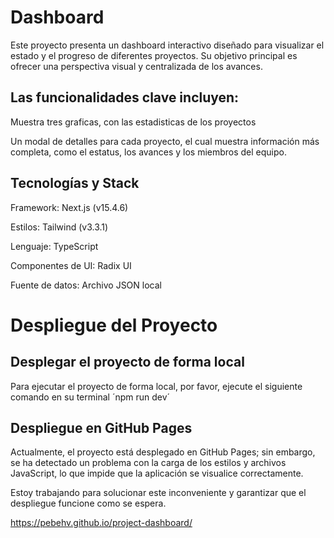 # Dashboard

Este proyecto presenta un dashboard interactivo diseñado para visualizar el estado y el progreso de diferentes proyectos. Su objetivo principal es ofrecer una perspectiva visual y centralizada de los avances.

## Las funcionalidades clave incluyen:

Muestra tres graficas, con las estadisticas de los proyectos

Un modal de detalles para cada proyecto, el cual muestra información más completa, como el estatus, los avances y los miembros del equipo.

## Tecnologías y Stack

Framework: Next.js (v15.4.6)

Estilos: Tailwind (v3.3.1)

Lenguaje: TypeScript

Componentes de UI: Radix UI

Fuente de datos: Archivo JSON local

# Despliegue del Proyecto

## Desplegar el proyecto de forma local 

Para ejecutar el proyecto de forma local, por favor, ejecute el siguiente comando en su terminal  ´npm run dev´ 

## Despliegue en GitHub Pages

Actualmente, el proyecto está desplegado en GitHub Pages; sin embargo, se ha detectado un problema con la carga de los estilos y archivos JavaScript, lo que impide que la aplicación se visualice correctamente.

Estoy trabajando para solucionar este inconveniente y garantizar que el despliegue funcione como se espera.

https://pebehv.github.io/project-dashboard/
